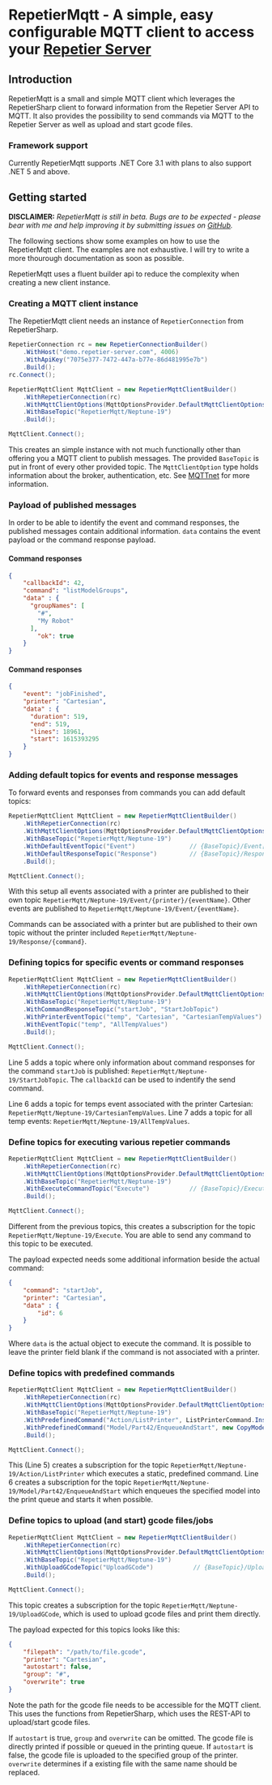 # RepetierMqtt - A simple, easy configurable MQTT client to access your [Repetier Server](https://www.repetier-server.com/ "Repetier Server")

## Introduction

RepetierMqtt is a small and simple MQTT client which leverages the RepetierSharp client to forward information from the Repetier Server API to MQTT. 
It also provides the possibility to send commands via MQTT to the Repetier Server as well as upload and start gcode files.

### Framework support

Currently RepetierMqtt supports .NET Core 3.1 with plans to also support .NET 5 and above.

## Getting started

**DISCLAIMER:** *RepetierMqtt is still in beta. Bugs are to be expected - please bear with me and help improving it by submitting issues on [GitHub](https://github.com/Z0rdak/RepetierMqtt/issues).*

The following sections show some examples on how to use the RepetierMqtt client. The examples are not exhaustive. I will try to write a more thourough documentation as soon as possible.

RepetierMqtt uses a fluent builder api to reduce the complexity when creating a new client instance.

### Creating a MQTT client instance

The RepetierMqtt client needs an instance of `RepetierConnection` from RepetierSharp.

```csharp
RepetierConnection rc = new RepetierConnectionBuilder()
    .WithHost("demo.repetier-server.com", 4006)
    .WithApiKey("7075e377-7472-447a-b77e-86d481995e7b")
    .Build();
rc.Connect();

RepetierMqttClient MqttClient = new RepetierMqttClientBuilder()
    .WithRepetierConnection(rc)
    .WithMqttClientOptions(MqttOptionsProvider.DefaultMqttClientOptions)       
    .WithBaseTopic("RepetierMqtt/Neptune-19")
    .Build();

MqttClient.Connect();
```

This creates an simple instance with not much functionally other than offering you a MQTT client to publish messages. 
The provided `BaseTopic` is put in front of every other provided topic. The `MqttClientOption` type holds information about the broker, authentication, etc. See [MQTTnet](https://github.com/dotnet/MQTTnet/wiki/Client#client-options) for more information.

### Payload of published messages

In order to be able to identify the event and command responses, the published messages contain additional information. `data` contains the event payload or the command response payload.

#### Command responses

```json
{
    "callbackId": 42,
    "command": "listModelGroups",
    "data" : {
      "groupNames": [
        "#",
        "My Robot"
      ],
        "ok": true
    }
}
```

#### Command responses

```json
{
    "event": "jobFinished",
    "printer": "Cartesian",
    "data" : {
      "duration": 519,
      "end": 519,
      "lines": 18961,
      "start": 1615393295
    }
}
```

### Adding default topics for events and response messages

To forward events and responses from commands you can add default topics:

```csharp
RepetierMqttClient MqttClient = new RepetierMqttClientBuilder()
    .WithRepetierConnection(rc)
    .WithMqttClientOptions(MqttOptionsProvider.DefaultMqttClientOptions)       
    .WithBaseTopic("RepetierMqtt/Neptune-19")
    .WithDefaultEventTopic("Event")               // {BaseTopic}/Event[/{printer}]/{event}
    .WithDefaultResponseTopic("Response")         // {BaseTopic}/Response/{command}
    .Build();

MqttClient.Connect();
```

With this setup all events associated with a printer are published to their own topic `RepetierMqtt/Neptune-19/Event/{printer}/{eventName}`. 
Other events are published to `RepetierMqtt/Neptune-19/Event/{eventName}`.

Commands can be associated with a printer but are published to their own topic without the printer included `RepetierMqtt/Neptune-19/Response/{command}`.

### Defining topics for specific events or command responses

```csharp
RepetierMqttClient MqttClient = new RepetierMqttClientBuilder()
    .WithRepetierConnection(rc)
    .WithMqttClientOptions(MqttOptionsProvider.DefaultMqttClientOptions)       
    .WithBaseTopic("RepetierMqtt/Neptune-19")
    .WithCommandResponseTopic("startJob", "StartJobTopic")               //{BaseTopic}/StartJobTopic
    .WithPrinterEventTopic("temp", "Cartesian", "CartesianTempValues")   //{BaseTopic}/CartesianTempValues
    .WithEventTopic("temp", "AllTempValues")                             //{BaseTopic}/AllTempValues
    .Build();

MqttClient.Connect();
```
Line 5 adds a topic where only information about command responses for the command `startJob` is published: `RepetierMqtt/Neptune-19/StartJobTopic`.
The `callbackId` can be used to indentify the send command.

Line 6 adds a topic for temps event associated with the printer Cartesian: `RepetierMqtt/Neptune-19/CartesianTempValues`.
Line 7 adds a topic for all temp events:  `RepetierMqtt/Neptune-19/AllTempValues`.

###  Define topics for executing various repetier commands

```csharp
RepetierMqttClient MqttClient = new RepetierMqttClientBuilder()
    .WithRepetierConnection(rc)
    .WithMqttClientOptions(MqttOptionsProvider.DefaultMqttClientOptions)       
    .WithBaseTopic("RepetierMqtt/Neptune-19")
    .WithExecuteCommandTopic("Execute")           // {BaseTopic}/Execute          
    .Build();

MqttClient.Connect();
```

Different from the previous topics, this creates a subscription for the topic `RepetierMqtt/Neptune-19/Execute`. You are able to send any command to this topic to be executed. 

The payload expected needs some additional information beside the actual command:

```json
{
    "command": "startJob",
    "printer": "Cartesian",
    "data" : {
        "id": 6
    }
}
```

Where `data` is the actual object to execute the command. It is possible to leave the printer field blank if the command is not associated with a printer.

### Define topics with predefined commands

```csharp
RepetierMqttClient MqttClient = new RepetierMqttClientBuilder()
    .WithRepetierConnection(rc)
    .WithMqttClientOptions(MqttOptionsProvider.DefaultMqttClientOptions)       
    .WithBaseTopic("RepetierMqtt/Neptune-19")
    .WithPredefinedCommand("Action/ListPrinter", ListPrinterCommand.Instance)  // {BaseTopic}/Action/ListPrinter
    .WithPredefinedCommand("Model/Part42/EnqueueAndStart", new CopyModelCommand(42))  // {BaseTopic}/Model/Part42/EnqueueAndStart
    .Build();

MqttClient.Connect();
```

This (Line 5) creates a subscription for the topic `RepetierMqtt/Neptune-19/Action/ListPrinter` which executes a static, predefined command.
Line 6 creates a subscription for the topic `RepetierMqtt/Neptune-19/Model/Part42/EnqueueAndStart` which enqueues the specified model into the print queue and starts it when possible.

### Define topics to upload (and start) gcode files/jobs

```csharp
RepetierMqttClient MqttClient = new RepetierMqttClientBuilder()
    .WithRepetierConnection(rc)
    .WithMqttClientOptions(MqttOptionsProvider.DefaultMqttClientOptions)       
    .WithBaseTopic("RepetierMqtt/Neptune-19")
    .WithUploadGCodeTopic("UploadGCode")           // {BaseTopic}/UploadGCode
    .Build();

MqttClient.Connect();
```
This topic creates a subscription for the topic `RepetierMqtt/Neptune-19/UploadGCode`, which is used to upload gcode files and print them directly.

The payload expected for this topics looks like this: 

```json
{
    "filepath": "/path/to/file.gcode",
    "printer": "Cartesian",
    "autostart": false,
    "group": "#",
    "overwrite": true
}
```

Note the path for the gcode file needs to be accessible for the MQTT client. This uses the functions from RepetierSharp, which uses the REST-API to upload/start gcode files. 

If `autostart` is true, `group` and `overwrite` can be omitted. The gcode file is directly printed if possible or queued in the printing queue. 
If `autostart` is false, the gcode file is uploaded to the specified group of the printer. `overwrite` determines if a existing file with the same name should be replaced.
